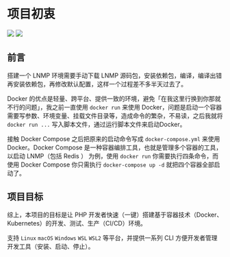 # 项目初衷

[![](https://img.shields.io/badge/AD-%E8%85%BE%E8%AE%AF%E4%BA%91%E5%AE%B9%E5%99%A8%E6%9C%8D%E5%8A%A1-blue.svg)](https://cloud.tencent.com/redirect.php?redirect=10058&cps_key=3a5255852d5db99dcd5da4c72f05df61) [![](https://img.shields.io/badge/Support-%E8%85%BE%E8%AE%AF%E4%BA%91%E8%87%AA%E5%AA%92%E4%BD%93-brightgreen.svg)](https://cloud.tencent.com/developer/support-plan?invite_code=13vokmlse8afh)

## 前言

搭建一个 LNMP 环境需要手动下载 LNMP 源码包，安装依赖包，编译，编译出错再安装依赖包，再修改默认配置，这样一个过程差不多半天过去了。

Docker 的优点是轻量、跨平台、提供一致的环境，避免「在我这里行换到你那就不行的问题」，我之前一直使用 `docker run` 来使用 Docker，问题是启动一个容器需要写参数、环境变量、挂载文件目录等，造成命令的繁杂，不易读，之后我就将 `docker run ...` 写入脚本文件，通过运行脚本文件来启动Docker。

接触 Docker Compose 之后把原来的启动命令写成 `docker-compose.yml` 来使用 Docker。Docker Compose 是一种容器编排工具，也就是管理多个容器的工具，以启动 LNMP（包括 Redis ） 为例，使用 `docker run` 你需要执行四条命令，而使用 Docker Compose 你只需执行 `docker-compose up -d` 就把四个容器全部启动了。

## 项目目标

综上，本项目的目标是让 PHP 开发者快速（一键）搭建基于容器技术（Docker、Kubernetes）的开发、测试、生产（CI/CD）环境。

支持 `Linux` `macOS` `Windows` `WSL` `WSL2` 等平台，并提供一系列 CLI 方便开发者管理开发工具（安装、启动、停止）。
